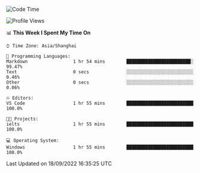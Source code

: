 <!--START_SECTION:waka-->
![Code Time](http://img.shields.io/badge/Code%20Time-194%20hrs%2037%20mins-blue)

![Profile Views](http://img.shields.io/badge/Profile%20Views-0-blue)

📊 **This Week I Spent My Time On** 

```text
⌚︎ Time Zone: Asia/Shanghai

💬 Programming Languages: 
Markdown                 1 hr 54 mins        ████████████████████████░   99.47% 
Text                     0 secs              ░░░░░░░░░░░░░░░░░░░░░░░░░   0.46% 
Other                    0 secs              ░░░░░░░░░░░░░░░░░░░░░░░░░   0.06%

🔥 Editors: 
VS Code                  1 hr 55 mins        █████████████████████████   100.0%

🐱‍💻 Projects: 
ielts                    1 hr 55 mins        █████████████████████████   100.0%

💻 Operating System: 
Windows                  1 hr 55 mins        █████████████████████████   100.0%

```


 Last Updated on 18/09/2022 16:35:25 UTC
<!--END_SECTION:waka-->